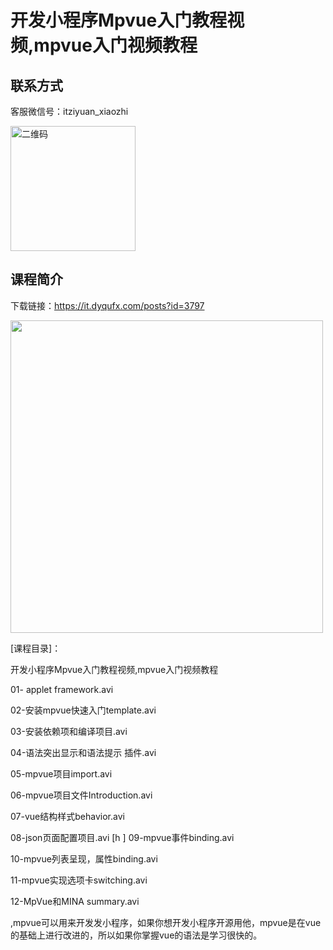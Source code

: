 # 开发小程序Mpvue入门教程视频,mpvue入门视频教程

## 联系方式

客服微信号：itziyuan_xiaozhi

<img src="https://ziyuanyun.oss-cn-guangzhou.aliyuncs.com/common/20240614073449/666b82192834a.jpg" width="200" height="200" alt="二维码">

## 课程简介

下载链接：https://it.dyqufx.com/posts?id=3797

<img src="https://ziyuanyun.oss-cn-guangzhou.aliyuncs.com/yun/20240515185336/6644943077112.jpg" width="500" alt="">

  [课程目录]：

 开发小程序Mpvue入门教程视频,mpvue入门视频教程



 01- applet framework.avi

 02-安装mpvue快速入门template.avi

 03-安装依赖项和编译项目.avi

 04-语法突出显示和语法提示 插件.avi

 05-mpvue项目import.avi

 06-mpvue项目文件Introduction.avi

 07-vue结构样式behavior.avi

 08-json页面配置项目.avi [h ] 09-mpvue事件binding.avi

 10-mpvue列表呈现，属性binding.avi

 11-mpvue实现选项卡switching.avi

 12-MpVue和MINA summary.avi

 ,mpvue可以用来开发发小程序，如果你想开发小程序开源用他，mpvue是在vue的基础上进行改进的，所以如果你掌握vue的语法是学习很快的。

  